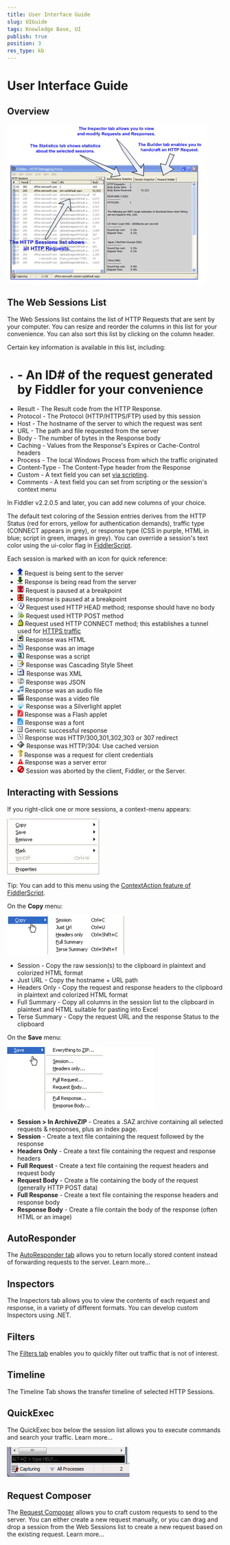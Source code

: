 ```yaml
---
title: User Interface Guide
slug: UIGuide
tags: Knowledge Base, UI
publish: true
position: 3
res_type: kb
---
```


User Interface Guide
====================

Overview
--------

![UI Overview][1]

The Web Sessions List
---------------------

The Web Sessions list contains the list of HTTP Requests that are sent by your computer.  You can resize and reorder the columns in this list for your convenience.  You can also sort this list by clicking on the column header.

Certain key information is available in this list, including:

+ # - An ID# of the request generated by Fiddler for your convenience
+ Result - The Result code from the HTTP Response.  
+ Protocol - The Protocol (HTTP/HTTPS/FTP) used by this session
+ Host - The hostname of the server to which the request was sent
+ URL - The path and file requested from the server
+ Body - The number of bytes in the Response body
+ Caching - Values from the Response's Expires or Cache-Control headers
+ Process - The local Windows Process from which the traffic originated
+ Content-Type - The Content-Type header from the Response
+ Custom - A text field you can set [via scripting][30].
+ Comments - A text field you can set from scripting or the session's context menu

In Fiddler v2.2.0.5 and later, you can add new columns of your choice.

The default text coloring of the Session entries derives from the HTTP Status (red for errors, yellow for authentication demands), traffic type (CONNECT appears in grey), or response type (CSS in purple, HTML in blue; script in green, images in grey).  You can override a session's text color using the ui-color flag in [FiddlerScript][31].

Each session is marked with an icon for quick reference:

+ ![Request Being Sent][2] 	Request is being sent to the server
+ ![Response Being Read][3] Response is being read from the server
+ ![Request Paused][4] Request is paused at a breakpoint
+ ![Response Paused][5] Response is paused at a breakpoint
+ ![Request Used HEAD][6] Request used HTTP HEAD method; response should have no body
+ ![Request Used POST][7] Request used HTTP POST method
+ ![Request Used CONNECT][8] Request used HTTP CONNECT method; this establishes a tunnel used for [HTTPS traffic][32]
+ ![HTML][9] Response was HTML
+ ![Image][10] Response was an image
+ ![Script][11] Response was a script
+ ![CSS][12] Response was Cascading Style Sheet
+ ![XML][13] Response was XML
+ ![JSON][14] Response was JSON
+ ![Audio][15] Response was an audio file
+ ![Video][16] Response was a video file
+ ![Silverlight][17] Response was a Silverlight applet
+ ![Flash][18] Response was a Flash applet
+ ![Font][19] Response was a font
+ ![Successful][20] Generic successful response
+ ![Redirect][21] Response was HTTP/300,301,302,303 or 307 redirect
+ ![Use Cached][22] Response was HTTP/304: Use cached version
+ ![Request Client Credentials][23] Response was a request for client credentials
+ ![Server Error][24] Response was a server error
+ ![Session Aborted][25] Session was aborted by the client, Fiddler, or the Server.

Interacting with Sessions
-------------------------

If you right-click one or more sessions, a context-menu appears:

![Context Menu][26]

Tip: You can add to this menu using the [ContextAction feature of FiddlerScript][33].  

On the **Copy** menu:

![Copy Menu][27]

+ Session - Copy the raw session(s) to the clipboard in plaintext and colorized HTML format
+ Just URL - Copy the hostname + URL path
+ Headers Only - Copy the request and response headers to the clipboard in plaintext and colorized HTML format
+ Full Summary - Copy all columns in the session list to the clipboard in plaintext and HTML suitable for pasting into Excel
+ Terse Summary - Copy the request URL and the response Status to the clipboard

On the **Save** menu:

![Save Menu][28]

+ **Session > In ArchiveZIP** - Creates a .SAZ archive containing all selected requests & responses, plus an index page. 
+ **Session** - Create a text file containing the request followed by the response
+ **Headers Only** - Create a text file containing the request and response headers
+ **Full Request** - Create a text file containing the request headers and request body
+ **Request Body** - Create a file containing the body of the request (generally HTTP POST data)
+ **Full Response** - Create a text file containing the response headers and response body
+ **Response Body** - Create a file contain the body of the response (often HTML or an image)

AutoResponder
-------------

The [AutoResponder tab][34] allows you to return locally stored content instead of forwarding requests to the server.  Learn more...

Inspectors
----------

The Inspectors tab allows you to view the contents of each request and response, in a variety of different formats.  You can develop custom Inspectors using .NET.

Filters
-------

The [Filters tab][35] enables you to quickly filter out traffic that is not of interest. 

Timeline
--------

The Timeline Tab shows the transfer timeline of selected HTTP Sessions.

QuickExec
---------

The QuickExec box below the session list allows you to execute commands and search your traffic. Learn more...

![QuickExec Box][29]

Request Composer
----------------

The [Request Composer][34] allows you to craft custom requests to send to the server.  You can either create a new request manually, or you can drag and drop a session from the Web Sessions list to create a new request based on the existing request. Learn more...

[1]: ../images/UIGuide/UIOverview.png
[2]: ../images/UIGuide/RequestBeingSent.png
[3]: ../images/UIGuide/RequestBeingRead.png
[4]: ../images/UIGuide/RequestPaused.png
[5]: ../images/UIGuide/ResponsePaused.png
[6]: ../images/UIGuide/RequestUsedHEAD.png
[7]: ../images/UIGuide/RequestUsedPost.png
[8]: ../images/UIGuide/RequestUsedCONNECT.png
[9]: ../images/UIGuide/HTML.png
[10]: ../images/UIGuide/Image.png
[11]: ../images/UIGuide/Script.PNG
[12]: ../images/UIGuide/CSS.png
[13]: ../images/UIGuide/XML.png
[14]: ../images/UIGuide/JSON.png
[15]: ../images/UIGuide/Audio.png
[16]: ../images/UIGuide/Video.png
[17]: ../images/UIGuide/Silverlight.png
[18]: ../images/UIGuide/Flash.png
[19]: ../images/UIGuide/Font.png
[20]: ../images/UIGuide/Successful.png
[21]: ../images/UIGuide/300.png
[22]: ../images/UIGuide/304.png
[23]: ../images/UIGuide/RequestClientCredentials.png
[24]: ../images/UIGuide/ServerError.png
[25]: ../images/UIGuide/SessionAborted.png
[26]: ../images/UIGuide/ContextMenu.png
[27]: ../images/UIGuide/CopyMenu.png
[28]: ../images/UIGuide/SaveMenu.png
[29]: ../images/UIGuide/QuickExec.png
[30]: ./FiddlerScript/AddColumns
[31]: ./FiddlerScript/ 
[32]: ../Configure-Fiddler/Tasks/DecryptHTTPS
[33]: ./FiddlerScript/PerfTesting
[34]: ../Generate-Traffic/Tasks/CreateNewRequest
[35]: ./Filters
